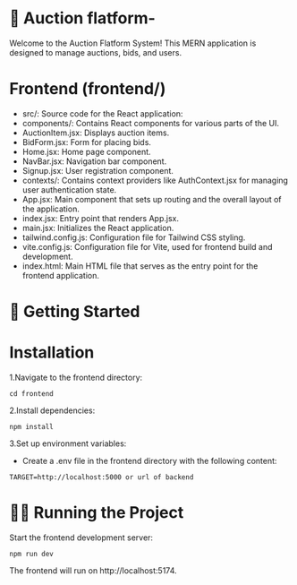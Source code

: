 # 🎉 Auction flatform-

Welcome to the Auction Flatform System! This MERN application is designed to manage auctions, bids, and users.

# Frontend (frontend/)
- src/: Source code for the React application:
- components/: Contains React components for various parts of the UI.
- AuctionItem.jsx: Displays auction items.
- BidForm.jsx: Form for placing bids.
- Home.jsx: Home page component.
- NavBar.jsx: Navigation bar component.
- Signup.jsx: User registration component.
- contexts/: Contains context providers like AuthContext.jsx for managing user authentication state.
- App.jsx: Main component that sets up routing and the overall layout of the application.
- index.jsx: Entry point that renders App.jsx.
- main.jsx: Initializes the React application.
- tailwind.config.js: Configuration file for Tailwind CSS styling.
- vite.config.js: Configuration file for Vite, used for frontend build and development.
- index.html: Main HTML file that serves as the entry point for the frontend application.

# 🚀 Getting Started

# Installation

1.Navigate to the frontend directory:

`cd frontend`

2.Install dependencies:

`npm install`

3.Set up environment variables:

- Create a .env file in the frontend directory with the following content:

`TARGET=http://localhost:5000 or url of backend`

# 🏃‍♂️ Running the Project

Start the frontend development server:

`npm run dev`

The frontend will run on http://localhost:5174.

